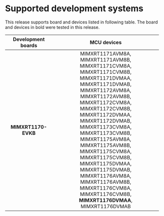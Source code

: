 # Supported development systems

This release supports board and devices listed in following table. The board and devices in bold were tested in this release.

|Development boards|MCU devices|
|:--:              |:--:       |
|**MIMXRT1170-EVKB**|MIMXRT1171AVM8A, MIMXRT1171AVM8B, MIMXRT1171CVM8A,<br> MIMXRT1171CVM8B, MIMXRT1171DVMAA, MIMXRT1171DVMAB,<br> MIMXRT1172AVM8A, MIMXRT1172AVM8B, MIMXRT1172CVM8A,<br> MIMXRT1172CVM8B, MIMXRT1172DVMAA, MIMXRT1172DVMAB,<br> MIMXRT1173CVM8A, MIMXRT1173CVM8B, MIMXRT1175AVM8A,<br> MIMXRT1175AVM8B, MIMXRT1175CVM8A, MIMXRT1175CVM8B,<br> MIMXRT1175DVMAA, MIMXRT1175DVMAB, MIMXRT1176AVM8A,<br> MIMXRT1176AVM8B, MIMXRT1176CVM8A, MIMXRT1176CVM8B,<br> **MIMXRT1176DVMAA**, MIMXRT1176DVMAB|
